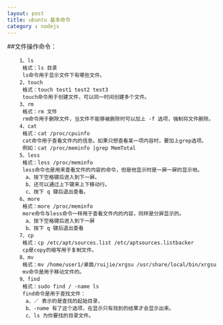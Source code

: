 ```yaml
---
layout: post
title: ubuntu 基本命令
category : nodejs
---
```




##文件操作命令：

		1、ls
		 格式：ls 目录
		 ls命令用于显示文件下有哪些文件。
		2、touch
		 格式：touch test1 test2 test3
		 touch命令用于创建文件，可以同一时间创建多个文件。
		3、rm
		 格式：rm 文件
		 rm命令用于删除文件，当文件不能够被删除时可以加上 -f 选项，强制将文件删除。
		4、cat
		 格式：cat /proc/cpuinfo
		 cat命令用于查看文件内的信息。如果只想查看某一项内容时，要加上grep选项。
		 例如：cat /proc/meminfo |grep MemTotal
		5、less
		 格式：less /proc/meminfo
		 less命令也是用来查看文件的内容的命令，但是他显示时是一屏一屏的显示地。
		  a、按下空格键后进入到下一屏。
		  b、还可以通过上下键来上下移动行。
		  c、按下 q 键后退出查看。
		6、more
		 格式：more /proc/meminfo
		 more命令与less命令一样用于查看文件内的内容，同样是分屏显示的。
		  a、按下空格键后进入到下一屏
		  b、按下 q 键后退出查看
		7、cp
		 格式：cp /etc/apt/sources.list /etc/aptsources.listbacker
		 cp是copy的缩写用于复制文件。
		8、mv
		 格式：mv /home/user1/桌面/ruijie/xrgsu /usr/share/local/bin/xrgsu
		 mv命令是用于移动文件的。
		9、find
		 格式：sudo find / -name ls
		 find命令是用于查找文件：
		  a、／ 表示的是查找的起始目录，
		  b、-name 有了这个选项，在显示只有找到的结果才会显示出来。
		  c、ls 为你要找的目录文件。